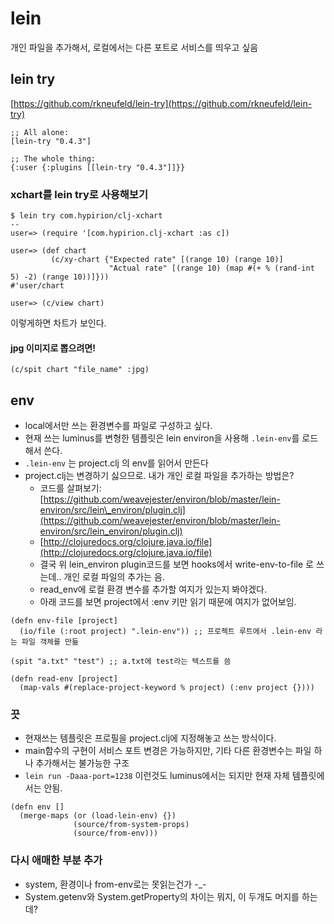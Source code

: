 # lein

개인 파일을 추가해서, 로컬에서는 다른 포트로 서비스를 띄우고 싶음

## lein try

[https://github.com/rkneufeld/lein-try](https://github.com/rkneufeld/lein-try)

```text
;; All alone:
[lein-try "0.4.3"]

;; The whole thing:
{:user {:plugins [[lein-try "0.4.3"]]}}
```

### xchart를 lein try로 사용해보기

```text
$ lein try com.hypirion/clj-xchart
--
user=> (require '[com.hypirion.clj-xchart :as c])

user=> (def chart
         (c/xy-chart {"Expected rate" [(range 10) (range 10)]
                      "Actual rate" [(range 10) (map #(+ % (rand-int 5) -2) (range 10))]}))
#'user/chart

user=> (c/view chart)
```

이렇게하면 차트가 보인다.

#### jpg 이미지로 뽑으려면!

```text
(c/spit chart "file_name" :jpg)
```

## env

* local에서만 쓰는 환경변수를 파일로 구성하고 싶다.
* 현재 쓰는 luminus를 변형한 템플릿은 lein environ을 사용해 `.lein-env`를 로드해서 쓴다.
* `.lein-env` 는 project.clj 의  env를 읽어서 만든다
* project.clj는 변경하기 싫으므로. 내가 개인 로컬 파일을 추가하는 방법은?
  * 코드를 살펴보기: [https://github.com/weavejester/environ/blob/master/lein-environ/src/lein\_environ/plugin.clj](https://github.com/weavejester/environ/blob/master/lein-environ/src/lein_environ/plugin.clj)
  * [http://clojuredocs.org/clojure.java.io/file](http://clojuredocs.org/clojure.java.io/file)
  * 결국 위 lein\_environ plugin코드를 보면 hooks에서 write-env-to-file 로 쓰는데.. 개인 로컬 파일의 추가는 음.
  * read\_env에 로컬 환경 변수를 추가할 여지가 있는지 봐야겠다.
  * 아래 코드를 보면 project에서 :env 키만 읽기 때문에 여지가 없어보임.

```text
(defn env-file [project]
  (io/file (:root project) ".lein-env")) ;; 프로젝트 루트에서 .lein-env 라는 파일 객체를 만듦  

(spit "a.txt" "test") ;; a.txt에 test라는 텍스트를 씀

(defn read-env [project]
  (map-vals #(replace-project-keyword % project) (:env project {})))
```

### 끗

* 현재쓰는 템플릿은 프로필을 project.clj에 지정해놓고 쓰는 방식이다.
* main함수의 구현이 서비스 포트 변경은 가능하지만, 기타 다른 환경변수는 파일 하나 추가해서는 불가능한 구조
* `lein run -Daaa-port=1238` 이런것도 luminus에서는 되지만 현재 자체 템플릿에서는 안됨.

```text
(defn env []
  (merge-maps (or (load-lein-env) {})
              (source/from-system-props)
              (source/from-env)))
```

### 다시 애매한 부분 추가

* system, 환경이나 from-env로는 못읽는건가 -\_-
* System.getenv와  System.getProperty의 차이는 뭐지, 이 두개도 머지를 하는데?

